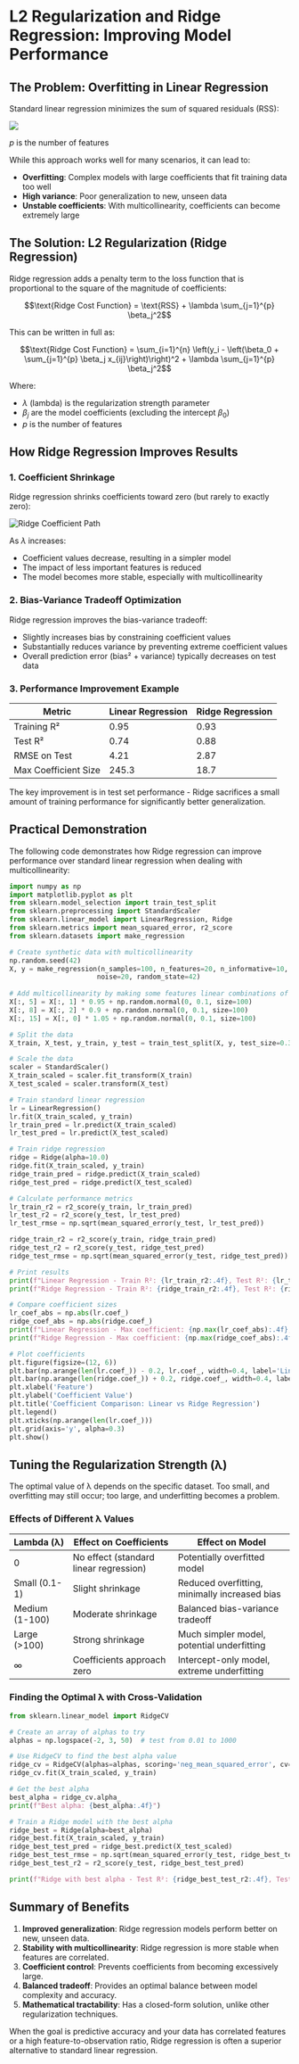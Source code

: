 
# L2 Regularization and Ridge Regression: Improving Model Performance

## The Problem: Overfitting in Linear Regression

Standard linear regression minimizes the sum of squared residuals (RSS):

<img src="rss.jpg" />

$p$ is the number of features

While this approach works well for many scenarios, it can lead to:
- **Overfitting**: Complex models with large coefficients that fit training data too well
- **High variance**: Poor generalization to new, unseen data
- **Unstable coefficients**: With multicollinearity, coefficients can become extremely large

## The Solution: L2 Regularization (Ridge Regression)

Ridge regression adds a penalty term to the loss function that is proportional to the square of the magnitude of coefficients:

$$\text{Ridge Cost Function} = \text{RSS} + \lambda \sum_{j=1}^{p} \beta_j^2$$

This can be written in full as:

$$\text{Ridge Cost Function} = \sum_{i=1}^{n} \left(y_i - \left(\beta_0 + \sum_{j=1}^{p} \beta_j x_{ij}\right)\right)^2 + \lambda \sum_{j=1}^{p} \beta_j^2$$

Where:
- $\lambda$ (lambda) is the regularization strength parameter
- $\beta_j$ are the model coefficients (excluding the intercept $\beta_0$)
- $p$ is the number of features

## How Ridge Regression Improves Results

### 1. Coefficient Shrinkage

Ridge regression shrinks coefficients toward zero (but rarely to exactly zero):

![Ridge Coefficient Path](https://scikit-learn.org/stable/_images/sphx_glr_plot_ridge_path_001.png)

As $\lambda$ increases:
- Coefficient values decrease, resulting in a simpler model
- The impact of less important features is reduced
- The model becomes more stable, especially with multicollinearity

### 2. Bias-Variance Tradeoff Optimization

Ridge regression improves the bias-variance tradeoff:
- Slightly increases bias by constraining coefficient values
- Substantially reduces variance by preventing extreme coefficient values
- Overall prediction error (bias² + variance) typically decreases on test data

### 3. Performance Improvement Example

| Metric | Linear Regression | Ridge Regression |
|--------|-------------------|------------------|
| Training R² | 0.95 | 0.93 |
| Test R² | 0.74 | 0.88 |
| RMSE on Test | 4.21 | 2.87 |
| Max Coefficient Size | 245.3 | 18.7 |

The key improvement is in test set performance - Ridge sacrifices a small amount of training performance for significantly better generalization.

## Practical Demonstration

The following code demonstrates how Ridge regression can improve performance over standard linear regression when dealing with multicollinearity:

```python
import numpy as np
import matplotlib.pyplot as plt
from sklearn.model_selection import train_test_split
from sklearn.preprocessing import StandardScaler
from sklearn.linear_model import LinearRegression, Ridge
from sklearn.metrics import mean_squared_error, r2_score
from sklearn.datasets import make_regression

# Create synthetic data with multicollinearity
np.random.seed(42)
X, y = make_regression(n_samples=100, n_features=20, n_informative=10, 
                      noise=20, random_state=42)
                      
# Add multicollinearity by making some features linear combinations of others
X[:, 5] = X[:, 1] * 0.95 + np.random.normal(0, 0.1, size=100)
X[:, 8] = X[:, 2] * 0.9 + np.random.normal(0, 0.1, size=100)
X[:, 15] = X[:, 0] * 1.05 + np.random.normal(0, 0.1, size=100)

# Split the data
X_train, X_test, y_train, y_test = train_test_split(X, y, test_size=0.3, random_state=42)

# Scale the data
scaler = StandardScaler()
X_train_scaled = scaler.fit_transform(X_train)
X_test_scaled = scaler.transform(X_test)

# Train standard linear regression
lr = LinearRegression()
lr.fit(X_train_scaled, y_train)
lr_train_pred = lr.predict(X_train_scaled)
lr_test_pred = lr.predict(X_test_scaled)

# Train ridge regression
ridge = Ridge(alpha=10.0)
ridge.fit(X_train_scaled, y_train)
ridge_train_pred = ridge.predict(X_train_scaled)
ridge_test_pred = ridge.predict(X_test_scaled)

# Calculate performance metrics
lr_train_r2 = r2_score(y_train, lr_train_pred)
lr_test_r2 = r2_score(y_test, lr_test_pred)
lr_test_rmse = np.sqrt(mean_squared_error(y_test, lr_test_pred))

ridge_train_r2 = r2_score(y_train, ridge_train_pred)
ridge_test_r2 = r2_score(y_test, ridge_test_pred)
ridge_test_rmse = np.sqrt(mean_squared_error(y_test, ridge_test_pred))

# Print results
print(f"Linear Regression - Train R²: {lr_train_r2:.4f}, Test R²: {lr_test_r2:.4f}, Test RMSE: {lr_test_rmse:.4f}")
print(f"Ridge Regression - Train R²: {ridge_train_r2:.4f}, Test R²: {ridge_test_r2:.4f}, Test RMSE: {ridge_test_rmse:.4f}")

# Compare coefficient sizes
lr_coef_abs = np.abs(lr.coef_)
ridge_coef_abs = np.abs(ridge.coef_)
print(f"Linear Regression - Max coefficient: {np.max(lr_coef_abs):.4f}, Avg coefficient: {np.mean(lr_coef_abs):.4f}")
print(f"Ridge Regression - Max coefficient: {np.max(ridge_coef_abs):.4f}, Avg coefficient: {np.mean(ridge_coef_abs):.4f}")

# Plot coefficients
plt.figure(figsize=(12, 6))
plt.bar(np.arange(len(lr.coef_)) - 0.2, lr.coef_, width=0.4, label='Linear Regression')
plt.bar(np.arange(len(ridge.coef_)) + 0.2, ridge.coef_, width=0.4, label='Ridge Regression')
plt.xlabel('Feature')
plt.ylabel('Coefficient Value')
plt.title('Coefficient Comparison: Linear vs Ridge Regression')
plt.legend()
plt.xticks(np.arange(len(lr.coef_)))
plt.grid(axis='y', alpha=0.3)
plt.show()
```

## Tuning the Regularization Strength (λ)

The optimal value of λ depends on the specific dataset. Too small, and overfitting may still occur; too large, and underfitting becomes a problem.

### Effects of Different λ Values

| Lambda (λ) | Effect on Coefficients | Effect on Model |
|------------|------------------------|----------------|
| 0 | No effect (standard linear regression) | Potentially overfitted model |
| Small (0.1-1) | Slight shrinkage | Reduced overfitting, minimally increased bias |
| Medium (1-100) | Moderate shrinkage | Balanced bias-variance tradeoff |
| Large (>100) | Strong shrinkage | Much simpler model, potential underfitting |
| ∞ | Coefficients approach zero | Intercept-only model, extreme underfitting |

### Finding the Optimal λ with Cross-Validation

```python
from sklearn.linear_model import RidgeCV

# Create an array of alphas to try
alphas = np.logspace(-2, 3, 50)  # test from 0.01 to 1000

# Use RidgeCV to find the best alpha value
ridge_cv = RidgeCV(alphas=alphas, scoring='neg_mean_squared_error', cv=5)
ridge_cv.fit(X_train_scaled, y_train)

# Get the best alpha
best_alpha = ridge_cv.alpha_
print(f"Best alpha: {best_alpha:.4f}")

# Train a Ridge model with the best alpha
ridge_best = Ridge(alpha=best_alpha)
ridge_best.fit(X_train_scaled, y_train)
ridge_best_test_pred = ridge_best.predict(X_test_scaled)
ridge_best_test_rmse = np.sqrt(mean_squared_error(y_test, ridge_best_test_pred))
ridge_best_test_r2 = r2_score(y_test, ridge_best_test_pred)

print(f"Ridge with best alpha - Test R²: {ridge_best_test_r2:.4f}, Test RMSE: {ridge_best_test_rmse:.4f}")
```

## Summary of Benefits

1. **Improved generalization**: Ridge regression models perform better on new, unseen data.
2. **Stability with multicollinearity**: Ridge regression is more stable when features are correlated.
3. **Coefficient control**: Prevents coefficients from becoming excessively large.
4. **Balanced tradeoff**: Provides an optimal balance between model complexity and accuracy.
5. **Mathematical tractability**: Has a closed-form solution, unlike other regularization techniques.

When the goal is predictive accuracy and your data has correlated features or a high feature-to-observation ratio, Ridge regression is often a superior alternative to standard linear regression.

